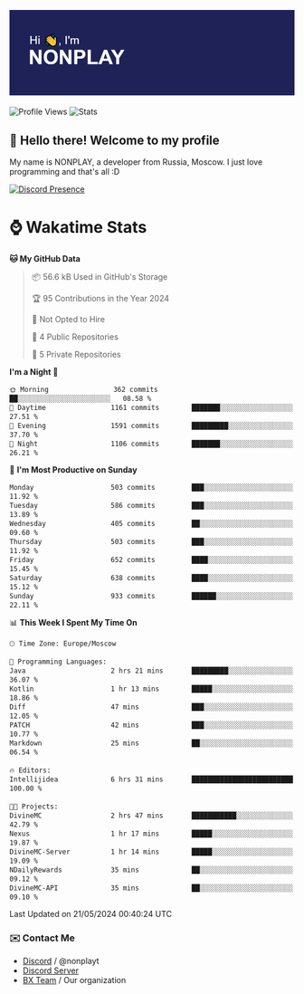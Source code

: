 ![Discord Presence](./header.png)
<br></br>
![Profile Views](https://komarev.com/ghpvc/?username=NONPLAYT&color=blue&style=for-the-badge)
![Stats](https://img.shields.io/badge/0%25-OPTIMIZED-orange?style=for-the-badge)


## :wave: Hello there! Welcome to my profile

My name is NONPLAY, a developer from Russia, Moscow. I just love programming and that's all :D

[![Discord Presence](https://lanyard.cnrad.dev/api/597087584090587177?showDisplayName=true)](https://discord.com/users/597087584090587177) 

# ⌚ Wakatime Stats

<!--START_SECTION:waka-->
**🐱 My GitHub Data** 

> 📦 56.6 kB Used in GitHub's Storage 
 > 
> 🏆 95 Contributions in the Year 2024
 > 
> 🚫 Not Opted to Hire
 > 
> 📜 4 Public Repositories 
 > 
> 🔑 5 Private Repositories 
 > 
**I'm a Night 🦉** 

```text
🌞 Morning                362 commits         ██░░░░░░░░░░░░░░░░░░░░░░░   08.58 % 
🌆 Daytime                1161 commits        ███████░░░░░░░░░░░░░░░░░░   27.51 % 
🌃 Evening                1591 commits        █████████░░░░░░░░░░░░░░░░   37.70 % 
🌙 Night                  1106 commits        ███████░░░░░░░░░░░░░░░░░░   26.21 % 
```
📅 **I'm Most Productive on Sunday** 

```text
Monday                   503 commits         ███░░░░░░░░░░░░░░░░░░░░░░   11.92 % 
Tuesday                  586 commits         ███░░░░░░░░░░░░░░░░░░░░░░   13.89 % 
Wednesday                405 commits         ██░░░░░░░░░░░░░░░░░░░░░░░   09.60 % 
Thursday                 503 commits         ███░░░░░░░░░░░░░░░░░░░░░░   11.92 % 
Friday                   652 commits         ████░░░░░░░░░░░░░░░░░░░░░   15.45 % 
Saturday                 638 commits         ████░░░░░░░░░░░░░░░░░░░░░   15.12 % 
Sunday                   933 commits         ██████░░░░░░░░░░░░░░░░░░░   22.11 % 
```


📊 **This Week I Spent My Time On** 

```text
🕑︎ Time Zone: Europe/Moscow

💬 Programming Languages: 
Java                     2 hrs 21 mins       █████████░░░░░░░░░░░░░░░░   36.07 % 
Kotlin                   1 hr 13 mins        █████░░░░░░░░░░░░░░░░░░░░   18.86 % 
Diff                     47 mins             ███░░░░░░░░░░░░░░░░░░░░░░   12.05 % 
PATCH                    42 mins             ███░░░░░░░░░░░░░░░░░░░░░░   10.77 % 
Markdown                 25 mins             ██░░░░░░░░░░░░░░░░░░░░░░░   06.54 % 

🔥 Editors: 
Intellijidea             6 hrs 31 mins       █████████████████████████   100.00 % 

🐱‍💻 Projects: 
DivineMC                 2 hrs 47 mins       ███████████░░░░░░░░░░░░░░   42.79 % 
Nexus                    1 hr 17 mins        █████░░░░░░░░░░░░░░░░░░░░   19.87 % 
DivineMC-Server          1 hr 14 mins        █████░░░░░░░░░░░░░░░░░░░░   19.09 % 
NDailyRewards            35 mins             ██░░░░░░░░░░░░░░░░░░░░░░░   09.12 % 
DivineMC-API             35 mins             ██░░░░░░░░░░░░░░░░░░░░░░░   09.10 % 
```


 Last Updated on 21/05/2024 00:40:24 UTC
<!--END_SECTION:waka-->

### ✉️ Contact Me

- [Discord](https://discord.com/users/597087584090587177) / @nonplayt
- [Discord Server](https://discord.gg/p7cxhw7E2M)
- [BX Team](https://github.com/BX-Team) / Our organization
